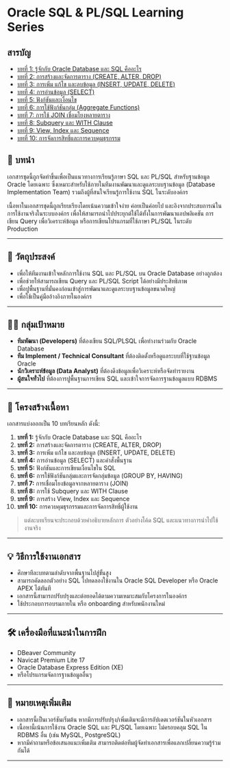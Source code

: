 # Oracle SQL & PL/SQL Learning Series

## สารบัญ

- [บทที่ 1: รู้จักกับ Oracle Database และ SQL คืออะไร](https://github.com/KONGKIAT888/learning-sql/blob/main/chapter-1.md)
- [บทที่ 2: การสร้างและจัดการตาราง (CREATE, ALTER, DROP)](https://github.com/KONGKIAT888/learning-sql/blob/main/chapter-2.md)
- [บทที่ 3: การเพิ่ม แก้ไข และลบข้อมูล (INSERT, UPDATE, DELETE)](https://github.com/KONGKIAT888/learning-sql/blob/main/chapter-3.md)
- [บทที่ 4: การอ่านข้อมูล (SELECT)](https://github.com/KONGKIAT888/learning-sql/blob/main/chapter-4.md)
- [บทที่ 5: ฟังก์ชันและเงื่อนไข](https://github.com/KONGKIAT888/learning-sql/blob/main/chapter-5.md)
- [บทที่ 6: การใช้ฟังก์ชันกลุ่ม (Aggregate Functions)](https://github.com/KONGKIAT888/learning-sql/blob/main/chapter-6.md)
- [บทที่ 7: การใช้ JOIN เชื่อมโยงหลายตาราง](https://github.com/KONGKIAT888/learning-sql/blob/main/chapter-7.md)
- [บทที่ 8: Subquery และ WITH Clause](https://github.com/KONGKIAT888/learning-sql/blob/main/chapter-8.md)
- [บทที่ 9: View, Index และ Sequence](https://github.com/KONGKIAT888/learning-sql/blob/main/chapter-9.md)
- [บทที่ 10: การจัดการสิทธิ์และการควบคุมธุรกรรม](https://github.com/KONGKIAT888/learning-sql/blob/main/chapter-10.md)

## 📘 บทนำ

เอกสารชุดนี้ถูกจัดทำขึ้นเพื่อเป็นแนวทางการเรียนรู้ภาษา SQL และ PL/SQL สำหรับฐานข้อมูล Oracle โดยเฉพาะ ซึ่งเหมาะสำหรับใช้ภายในทีมงานพัฒนาและดูแลระบบฐานข้อมูล (Database Implementation Team) รวมถึงผู้ที่สนใจเรียนรู้การใช้งาน SQL ในระดับองค์กร

เนื้อหาในเอกสารชุดนี้ถูกเรียบเรียงโดยเน้นความเข้าใจง่าย ค่อยเป็นค่อยไป และอิงจากประสบการณ์ในการใช้งานจริงในระบบองค์กร เพื่อให้สามารถนำไปประยุกต์ใช้ได้ทั้งในการพัฒนาแอปพลิเคชัน การเขียน Query เพื่อวิเคราะห์ข้อมูล หรือการเขียนโปรแกรมที่ใช้ภาษา PL/SQL ในระดับ Production

---

## 🎯 วัตถุประสงค์

- เพื่อให้ทีมงานเข้าใจหลักการใช้งาน SQL และ PL/SQL บน Oracle Database อย่างถูกต้อง
- เพื่อช่วยให้สามารถเขียน Query และ PL/SQL Script ได้อย่างมีประสิทธิภาพ
- เพื่อปูพื้นฐานที่มั่นคงก่อนเข้าสู่การพัฒนาและดูแลระบบฐานข้อมูลขนาดใหญ่
- เพื่อใช้เป็นคู่มืออ้างอิงภายในองค์กร

---

## 👨‍💼 กลุ่มเป้าหมาย

- **ทีมพัฒนา (Developers)** ที่ต้องเขียน SQL/PLSQL เพื่อทำงานร่วมกับ Oracle Database
- **ทีม Implement / Technical Consultant** ที่ต้องติดตั้งหรือดูแลระบบที่ใช้ฐานข้อมูล Oracle
- **นักวิเคราะห์ข้อมูล (Data Analyst)** ที่ต้องดึงข้อมูลเพื่อวิเคราะห์หรือจัดทำรายงาน
- **ผู้สนใจทั่วไป** ที่ต้องการปูพื้นฐานการเขียน SQL และเข้าใจการจัดการฐานข้อมูลแบบ RDBMS

---

## 🧩 โครงสร้างเนื้อหา

เอกสารแบ่งออกเป็น 10 บทเรียนหลัก ดังนี้:

1. **บทที่ 1:** รู้จักกับ Oracle Database และ SQL คืออะไร  
2. **บทที่ 2:** การสร้างและจัดการตาราง (CREATE, ALTER, DROP)  
3. **บทที่ 3:** การเพิ่ม แก้ไข และลบข้อมูล (INSERT, UPDATE, DELETE)  
4. **บทที่ 4:** การอ่านข้อมูล (SELECT) และคำสั่งพื้นฐาน  
5. **บทที่ 5:** ฟังก์ชันและการเขียนเงื่อนไขใน SQL  
6. **บทที่ 6:** การใช้ฟังก์ชันกลุ่มและการจัดกลุ่มข้อมูล (GROUP BY, HAVING)  
7. **บทที่ 7:** การเชื่อมโยงข้อมูลจากหลายตาราง (JOIN)  
8. **บทที่ 8:** การใช้ Subquery และ WITH Clause  
9. **บทที่ 9:** การสร้าง View, Index และ Sequence  
10. **บทที่ 10:** การควบคุมธุรกรรมและการจัดการสิทธิ์ผู้ใช้งาน  

> แต่ละบทเรียนจะประกอบด้วยคำอธิบายหลักการ ตัวอย่างโค้ด SQL และแนวทางการนำไปใช้งานจริง

---

## 💡 วิธีการใช้งานเอกสาร

- ศึกษาทีละบทตามลำดับจากพื้นฐานไปสู่ขั้นสูง
- สามารถคัดลอกตัวอย่าง SQL ไปทดลองใช้งานใน Oracle SQL Developer หรือ Oracle APEX ได้ทันที
- เอกสารนี้สามารถปรับปรุงและต่อยอดได้ตามความเหมาะสมกับโครงการในองค์กร
- ใช้ประกอบการอบรมภายใน หรือ onboarding สำหรับพนักงานใหม่

---

## 🛠 เครื่องมือที่แนะนำในการฝึก

- DBeaver Community
- Navicat Premium Lite 17
- Oracle Database Express Edition (XE)
- หรือโปรแกรมจัดการฐานข้อมูลอื่นๆ
---

## 📌 หมายเหตุเพิ่มเติม

- เอกสารนี้เป็นเวอร์ชันเริ่มต้น หากมีการปรับปรุง/เพิ่มเติมจะมีการอัปเดตเวอร์ชันในหัวเอกสาร
- เนื้อหานี้เน้นการใช้งาน Oracle SQL และ PL/SQL โดยเฉพาะ ไม่ครอบคลุม SQL ใน RDBMS อื่น (เช่น MySQL, PostgreSQL)
- หากมีคำถามหรือข้อเสนอแนะเพิ่มเติม สามารถติดต่อทีมผู้จัดทำเอกสารเพื่อแลกเปลี่ยนความรู้ร่วมกันได้

---

